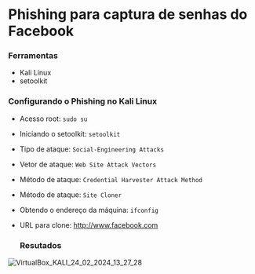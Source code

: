 # Phishing para captura de senhas do Facebook

### Ferramentas

- Kali Linux
- setoolkit

### Configurando o Phishing no Kali Linux

- Acesso root: ``` sudo su ```
- Iniciando o setoolkit: ``` setoolkit ```
- Tipo de ataque: ``` Social-Engineering Attacks ```
- Vetor de ataque: ``` Web Site Attack Vectors ```
- Método de ataque: ```Credential Harvester Attack Method ```
- Método de ataque: ``` Site Cloner ```
- Obtendo o endereço da máquina: ``` ifconfig ```
- URL para clone: http://www.facebook.com

  ### Resutados
![VirtualBox_KALI_24_02_2024_13_27_28](https://github.com/ctrovatti/cibersecurity-desafio-phishing/assets/108761299/c3a97717-c5fa-4e36-9814-afbc4ef0a4d3)
